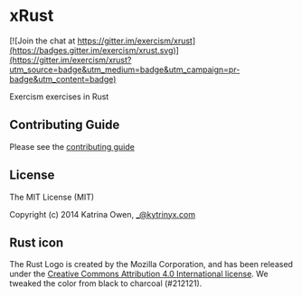 # xRust

[![Join the chat at https://gitter.im/exercism/xrust](https://badges.gitter.im/exercism/xrust.svg)](https://gitter.im/exercism/xrust?utm_source=badge&utm_medium=badge&utm_campaign=pr-badge&utm_content=badge)

Exercism exercises in Rust

## Contributing Guide

Please see the [contributing guide](https://github.com/exercism/x-common/blob/master/CONTRIBUTING.md)

## License

The MIT License (MIT)

Copyright (c) 2014 Katrina Owen, _@kytrinyx.com

## Rust icon
The Rust Logo is created by the Mozilla Corporation, and has been released under the [Creative Commons Attribution 4.0 International license](https://creativecommons.org/licenses/by/4.0/).
We tweaked the color from black to charcoal (#212121).
